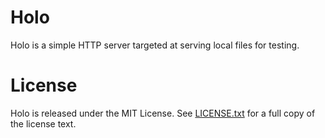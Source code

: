 # Holo
Holo is a simple HTTP server targeted at serving local files for testing.
<!--
Because of its focus on simplicity and privacy, it has some
[limitations](#limitations) that may prevent it from doing what you want it to
do.

Build Holo with `cargo build --release` and move the executable from
`target/release/holo(.exe)` to a directory with environment access. After this
you can use Holo from the command line:
```shell
holo [OPTIONS] [root]
```

By default, Holo will serve files from the current working directory at
`http://localhost:8080/`. Holo will continue running until `Ctrl+C` is used to
exit.

## Arguments
| Argument | Usage                              |
| :------- | :--------------------------------- |
| `[root]` | Server root directory [default: .] |

Holo can be given an optional argument representing the path to serve files
from. The path must be an existing directory. If no path is given, the current
working directory will be used.

## Options
| Short | Long        | Arguments | Usage                                |
| :---- | :---------- | :-------- | :----------------------------------- |
| `-p`  | `--port`    | `<port>`  | TCP port [default: 8080]             |
| `-i`  | `--index`   | _(None)_  | Serve automatic index pages          |
| `-c`  | `--cors`    | _(None)_  | Enable cross-origin resource sharing |
| `-h`  | `--help`    | _(None)_  | Print help                           |
| `-V`  | `--version` | _(None)_  | Print version                        |

If the `--port` option is not set, the default port of `8080` will be used.
Ports below `1024` are likely to be reserved or require administrator
privileges.

If the `--index` flag is set, an automatic index page listing directories and
files will be served when a directory without an `index.html` file is
requested. If the flag is not set, a 404 page will be served instead.

If the `--cors` flag is set, resources from outside the host machine will be
allowed in webpages, but some JavaScript features will be disabled.

If the `--help` or `--version` flags are set, Holo will print information but
not perform any action.

## Examples
Serve files in the current working directory on port `8080`:
```shell
holo
```

Serve files in `etc/builds/web/` on port `8080`:
```shell
holo etc/builds/web/
```

Serve files in `files/` on port `8080` with automatic index pages:
```shell
holo files -i
```

Serve files in `C:\htdocs\` on port `80` with cross-origin resources:
```shell
holo C:\htdocs -p 80 -c
```

# Limitations
* Clients from outside the host machine will only be served 403 pages. This is
an intentional design choice to improve privacy. An option to open servers to
LAN or the internet is being considered.
* Holo does not support HTTPS or any kind of content encoding.
* Holo runs on a single thread. HTTP requests are queued up and must be handled
one at a time.
* Request methods and headers are ignored.

# Dependencies
Holo uses the following libraries:
* [clap](https://crates.io/crates/clap) - Command line argument parsing.
* [new_mime_guess](https://crates.io/crates/new_mime_guess) - Media type
inference.
* [percent-encoding](https://crates.io/crates/percent-encoding) - URL encoding
and decoding.
-->

# License
Holo is released under the MIT License. See [LICENSE.txt](/LICENSE.txt) for a
full copy of the license text.
